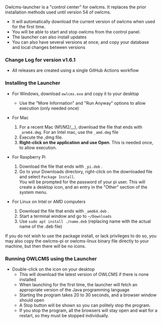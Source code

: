 Owlcms-launcher is a "control center" for owlcms.  It replaces the prior installation methods used until version 54 of owlcms.

-  It will automatically download the current version of owlcms when used for the first time. 
- You will be able to start and stop owlcms from the control panel.  
- The launcher can also install updates
- You can also have several versions at once, and copy your database and local changes between versions

### Change Log for version v1.6.1

- All releases are created using a single GitHub Actions workflow


### Installing the Launcher

- For Windows, download `owlcms.exe`  and copy it to your desktop
  - Use the "More Information"  and "Run Anyway" options to allow execution (only needed once)
 
- For Mac
  1. For a recent Mac (M1/M2/,,,), download the file that ends with `_arm64.dmg`.   For an Intel mac, use the `_amd.dmg` file
  2. Execute the ,dmg file.
  3. **Right-click on the application and use Open**.  This is needed once, to allow execution.
  
- For Raspberry Pi
  1. Download the file that ends with `_pi.deb` .
  2. Go to your Downloads directory, right-click on the downloaded file and select `Package Install`.  
     You will be prompted for the password of your pi user. This will create a desktop icon, and an entry in the "Other" section of the system menu.

- For Linux on Intel or AMD computers
  1. Download the file that ends with `_amd64.deb` .
  2. Start a terminal window and go to `~/Downloads`
  5. Use `sudo apt install ./name.deb` (replacing name with the actual name of the .deb file)

If you do not wish to use the package install, or lack privileges to do so, you may also copy the owlcms-pi or owlcms-linux binary file directly to your machine, but then there will be no icons.

### Running OWLCMS using the Launcher

- Double-click on the icon on your desktop
  - This will download the latest version of OWLCMS if there is none installed
  - When launching for the first time, the launcher will fetch an appropriate version of the Java programming language
  - Starting the program takes 20 to 30 seconds, and a browser window should open
  - A Stop button will be shown so you can politely stop the program.
  - If you stop the program, all the browsers will stay open and wait for a restart, so they must be stopped individually.